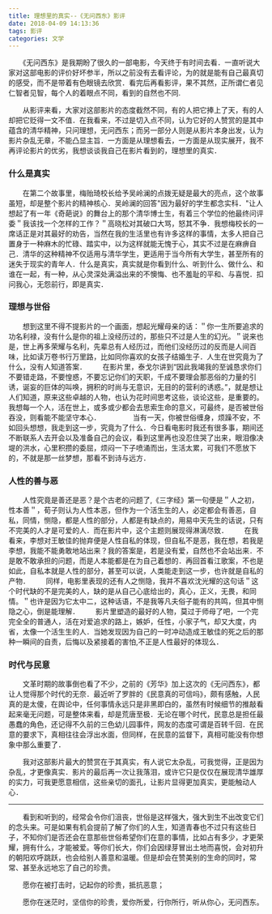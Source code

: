 ```yaml
---
title: 理想里的真实--《无问西东》影评
date: 2018-04-09 14:13:36
tags: 影评
categories: 文学
---
```



　　《无问西东》是我期盼了很久的一部电影，今天终于有时间去看．一直听说大家对这部电影的评价好坏参半，所以之前没有去看评论，为的就是能有自己最真切的感受，而不是带着有色眼镜去欣赏．看完后再看影评，果不其然，正所谓仁者见仁智者见智，每个人的着眼点不同，看到的自然也不同.

<!-- more -->

　　从影评来看，大家对这部影片的态度截然不同，有的人把它捧上了天，有的人却把它贬得一文不值．在我看来，不过是切入点不同，认为它好的人赞赏的是其中蕴含的清华精神，只问理想，无问西东；而另一部分人则是从影片本身出发，认为影片杂乱无章，不能凸显主旨．一方面是从理想看去，一方面是从现实展开，我不再评论影片的优劣，我想谈谈我自己在影片看到的，理想里的真实．


### 什么是真实
　　在第二个故事里，梅贻琦校长给予吴岭澜的点拨无疑是最大的亮点，这个故事虽短，却是整个影片的精神核心．吴岭澜的回答"因为最好的学生都念实科．"让人想起了有一年《奇葩说》的舞台上的那个清华博士生，有着三个学位的他最终问评委＂我该找一个怎样的工作？＂高晓松对其破口大骂，怒其不争．我想梅校长的一席话正是对其最好的劝告，当然在我的生活里也有许多这样的事情，太多人把自己置身于一种麻木的忙碌、踏实中，以为这样就能无愧于心，其实不过是在麻痹自己．清华的这种精神不仅适用与清华学生，更适用于当今所有大学生，甚至所有的迷失于现实的青年人．什么是真实，真实就是你看到什么、听到什么、做什么、和谁在一起，有一种，从心灵深处满溢出来的不懊悔、也不羞耻的平和、与喜悦．扣问我心，无怨前行，即是真实．

### 理想与世俗
　　想到这里不得不提影片的一个画面，想起光耀母亲的话：＂你一生所要追求的功名利禄，没有什么是你的祖上没经历过的，那些只不过是人生的幻光。＂说来也是，世上再多荣耀与名利，先辈总有人经历过，而他们没经历过的反而是人间百味，比如读万卷书行万里路，比如同你喜欢的女孩子结婚生子．人生在世究竟为了什么，没有人知道答案．
　　在影片里，泰戈尔讲到“因此我竭我的至诚恳求你们不要错走路，不要惶惑，不要忘记你们的天职，千成不要理会那恶俗的力量的引诱，诞妄的巨体的叫唤，拥积的时尚与无意识，无目的的营利的诱惑。”，就是想让人们知道，原来这些卓越的人物，也认为花时间思考这些，谈论这些，是重要的。我想每一个人，活在世上，或多或少都会去思索生命的意义，可最终，是否被世俗吞没，则看能不能坚守本心．
　　
　　当有一天，你被世俗缠身，烦躁不安，不如回头想想，我走到这一步，究竟为了什么．今日看电影时我还有很多事，期间还不断联系人去开会以及准备自己的会议，看到这里再也没忍住哭了出来，眼泪像决堤的洪水，心里积攒的委屈，烦闷一下子喷涌而出，生活太累，可我们不愿放下的，不就是那一丝梦想，那看不到诗与远方．

### 人性的善与恶
　　人性究竟是善还是恶？是个古老的问题了,《三字经》第一句便是＂人之初，性本善＂，荀子则认为人性本恶，但作为一个活生生的人，必定都会有善恶，自私，同情，恻隐，都是人性的部分，人都是有缺点的，用易中天先生的话说，只有不完美的人才是可爱的人．而在影片中，这个主题则展现得淋漓尽致．
　　在我看来，李想对王敏佳的抛弃便是人性自私的体现，但自私不是恶，我在想，若我是李想，我能不能勇敢地站出来？我的答案是，若是没有爱，自然也不会站出来．不是敢不敢承担的问题，而是人本能都是在为自己着想的．再回首看江歌案，不也是如此，自私本就是人性的部分，甚至可以说，人类能走到这一步，也许就是自私的产物．
　　同样，电影里表现的还有人之恻隐，我并不喜欢沈光耀的这句话＂这个时代缺的不是完美的人，缺的是从自己心底给出的，真心，正义，无畏，和同情。＂也许是因为它太中二，这种话语，不是我等凡夫俗子能有的共鸣，但其中恻隐之心，倒是能理解．
　　影片里塑造的最好的人物，莫过于师母了吧，一个完完全全的普通人，活在对爱追求的路上，嫉妒，任性，小家子气，却又大度，内省，太像一个活生生的人．当她发现因为自己的一时冲动造成王敏佳的死之后的那种一瞬间的自责，后悔以及紧接着的害怕,不正是人性最好的体现么．

### 时代与民意
　　文革时期的故事倒也看了不少，之前的《芳华》加上这次的《无问西东》，都让人觉得那个时代的无奈．最近听了罗胖的《民意真的可信吗》，颇有感触，人民真的是太傻，在舆论中，任何事情永远只是非黑即白的，虽然有时候细节的推敲看起来毫无问题，可是整体来看，却是荒唐至极．无论在哪个时代，民意总是担任最愚蠢的角色，还记得不久前的三色幼儿园事件，网友的态度可谓是百转千回．在民意的要求下，真相往往会浮出水面，但同样，在民意的监督下，真相可能没有你想象中那么重要了．

　　我对这部影片最大的赞赏在于其真实，有人说它太杂乱，可我觉得，正是因为杂乱，才更像真实．影片的最后再一次让我落泪，或许它只是仅仅在展现清华雄厚的实力，可我更愿意相信，这些亲切的面孔，让影片显得更加真实，更能触动人心．

***

　　看到和听到的，经常会令你们沮丧，世俗是这样强大，强大到生不出改变它们的念头来。可是如果有机会提前了解了你们的人生，知道青春也不过只有这些日子，不知你们是否还会在意那些世俗希望你们在意的事情，比如占有多少，才更荣耀，拥有什么，才能被爱。等你们长大，你们会因绿芽冒出土地而喜悦，会对初升的朝阳欢呼跳跃，也会给别人善意和温暖。但是却会在赞美别的生命的同时，常常、甚至永远地忘了自己的珍贵。

　　愿你在被打击时，记起你的珍贵，抵抗恶意；

　　愿你在迷茫时，坚信你的珍贵，爱你所爱，行你所行，听从你心，无问西东。